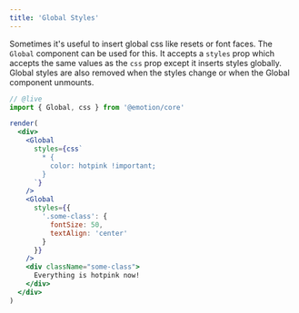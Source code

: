 ```yaml
---
title: 'Global Styles'
---
```


Sometimes it's useful to insert global css like resets or font faces. The `Global` component can be used for this. It accepts a `styles` prop which accepts the same values as the `css` prop except it inserts styles globally. Global styles are also removed when the styles change or when the Global component unmounts.

```jsx
// @live
import { Global, css } from '@emotion/core'

render(
  <div>
    <Global
      styles={css`
        * {
          color: hotpink !important;
        }
      `}
    />
    <Global
      styles={{
        '.some-class': {
          fontSize: 50,
          textAlign: 'center'
        }
      }}
    />
    <div className="some-class">
      Everything is hotpink now!
    </div>
  </div>
)
```

